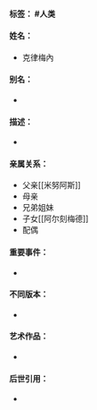 #### 标签： #人类
#### 姓名：
- 克律梅內
#### 别名：
- 
#### 描述：
- 
#### 亲属关系：
- 父亲[[米努阿斯]]
- 母亲
- 兄弟姐妹
- 子女[[阿尔刻梅德]]
- 配偶
#### 重要事件：
- 
#### 不同版本：
- 
#### 艺术作品：
- 
#### 后世引用：
- 